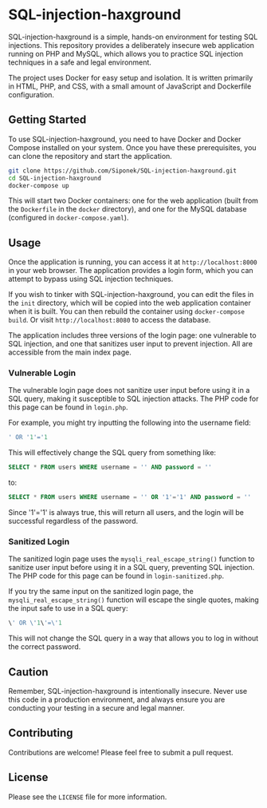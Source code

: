# SQL-injection-haxground

SQL-injection-haxground is a simple, hands-on environment for testing SQL injections. This repository provides a deliberately insecure web application running on PHP and MySQL, which allows you to practice SQL injection techniques in a safe and legal environment.

The project uses Docker for easy setup and isolation. It is written primarily in HTML, PHP, and CSS, with a small amount of JavaScript and Dockerfile configuration.

## Getting Started

To use SQL-injection-haxground, you need to have Docker and Docker Compose installed on your system. Once you have these prerequisites, you can clone the repository and start the application.

```bash
git clone https://github.com/Siponek/SQL-injection-haxground.git
cd SQL-injection-haxground
docker-compose up
```

This will start two Docker containers: one for the web application (built from the `Dockerfile` in the `docker` directory), and one for the MySQL database (configured in `docker-compose.yaml`).

## Usage

Once the application is running, you can access it at `http://localhost:8000` in your web browser. The application provides a login form, which you can attempt to bypass using SQL injection techniques.

If you wish to tinker with SQL-injection-haxground, you can edit the files in the `init` directory, which will be copied into the web application container when it is built. You can then rebuild the container using `docker-compose build`. Or visit `http://localhost:8080` to access the database.

The application includes three versions of the login page: one vulnerable to SQL injection, and one that sanitizes user input to prevent injection. All are accessible from the main index page.

### Vulnerable Login

The vulnerable login page does not sanitize user input before using it in a SQL query, making it susceptible to SQL injection attacks. The PHP code for this page can be found in `login.php`.

For example, you might try inputting the following into the username field:

```sql
' OR '1'='1
```

This will effectively change the SQL query from something like:

```sql
SELECT * FROM users WHERE username = '' AND password = ''
```

to:

```sql
SELECT * FROM users WHERE username = '' OR '1'='1' AND password = ''
```

Since '1'='1' is always true, this will return all users, and the login will be successful regardless of the password.

### Sanitized Login

The sanitized login page uses the `mysqli_real_escape_string()` function to sanitize user input before using it in a SQL query, preventing SQL injection. The PHP code for this page can be found in `login-sanitized.php`.

If you try the same input on the sanitized login page, the `mysqli_real_escape_string()` function will escape the single quotes, making the input safe to use in a SQL query:

```sql
\' OR \'1\'=\'1
```

This will not change the SQL query in a way that allows you to log in without the correct password.

## Caution

Remember, SQL-injection-haxground is intentionally insecure. Never use this code in a production environment, and always ensure you are conducting your testing in a secure and legal manner.

## Contributing

Contributions are welcome! Please feel free to submit a pull request.

## License

Please see the `LICENSE` file for more information.
